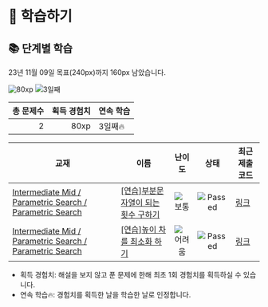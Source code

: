 # 📖 학습하기

## 📚 단계별 학습
23년 11월 09일 목표(240px)까지 160px 남았습니다.

![80xp](https://img.shields.io/badge/EXP-80xp-%235cb85c.svg?for-the-badge)
![3일째](https://img.shields.io/badge/연속학습-3일째-%23E34F26.svg?for-the-badge)

|총 문제수|획득 경험치|연속 학습|
|---:|---:|---|
2|80xp|3일째🔥|

|교재|이름|난이도|상태|최근 제출 코드|
|---|---|:---:|:---:|---|
|[Intermediate Mid / Parametric Search / Parametric Search](https://www.codetree.ai/missions?missionId=8)|[[연습]부분문자열이 되는 횟수 구하기](https://www.codetree.ai/missions/8/problems/find-the-number-of-partial-strings)|![보통][medium]|![Passed][passed]|[링크](https://github.com/jzakka/codetree-TILs/blob/main/231109/%EB%B6%80%EB%B6%84%EB%AC%B8%EC%9E%90%EC%97%B4%EC%9D%B4%20%EB%90%98%EB%8A%94%20%ED%9A%9F%EC%88%98%20%EA%B5%AC%ED%95%98%EA%B8%B0/find-the-number-of-partial-strings.cpp)|
|[Intermediate Mid / Parametric Search / Parametric Search](https://www.codetree.ai/missions?missionId=8)|[[연습]높이 차를 최소화 하기](https://www.codetree.ai/missions/8/problems/minimize-the-height-difference)|![어려움][hard]|![Passed][passed]|[링크](https://github.com/jzakka/codetree-TILs/blob/main/231109/%EB%86%92%EC%9D%B4%20%EC%B0%A8%EB%A5%BC%20%EC%B5%9C%EC%86%8C%ED%99%94%20%ED%95%98%EA%B8%B0/minimize-the-height-difference.cpp)|


* 획득 경험치: 해설을 보지 않고 푼 문제에 한해 최초 1회 경험치를 획득하실 수 있습니다.
* 연속 학습:fire:: 경험치를 획득한 날을 학습한 날로 인정합니다.










[b5]: https://img.shields.io/badge/Bronze_5-%235D3E31.svg
[b4]: https://img.shields.io/badge/Bronze_4-%235D3E31.svg
[b3]: https://img.shields.io/badge/Bronze_3-%235D3E31.svg
[b2]: https://img.shields.io/badge/Bronze_2-%235D3E31.svg
[b1]: https://img.shields.io/badge/Bronze_1-%235D3E31.svg
[s5]: https://img.shields.io/badge/Silver_5-%23394960.svg
[s4]: https://img.shields.io/badge/Silver_4-%23394960.svg
[s3]: https://img.shields.io/badge/Silver_3-%23394960.svg
[s2]: https://img.shields.io/badge/Silver_2-%23394960.svg
[s1]: https://img.shields.io/badge/Silver_1-%23394960.svg
[g5]: https://img.shields.io/badge/Gold_5-%23FFC433.svg
[g4]: https://img.shields.io/badge/Gold_4-%23FFC433.svg
[g3]: https://img.shields.io/badge/Gold_3-%23FFC433.svg
[g2]: https://img.shields.io/badge/Gold_2-%23FFC433.svg
[g1]: https://img.shields.io/badge/Gold_1-%23FFC433.svg
[p5]: https://img.shields.io/badge/Platinum_5-%2376DDD8.svg
[p4]: https://img.shields.io/badge/Platinum_4-%2376DDD8.svg
[p3]: https://img.shields.io/badge/Platinum_3-%2376DDD8.svg
[p2]: https://img.shields.io/badge/Platinum_2-%2376DDD8.svg
[p1]: https://img.shields.io/badge/Platinum_1-%2376DDD8.svg
[passed]: https://img.shields.io/badge/Passed-%23009D27.svg
[failed]: https://img.shields.io/badge/Failed-%23D24D57.svg
[easy]: https://img.shields.io/badge/쉬움-%235cb85c.svg?for-the-badge
[medium]: https://img.shields.io/badge/보통-%23FFC433.svg?for-the-badge
[hard]: https://img.shields.io/badge/어려움-%23D24D57.svg?for-the-badge